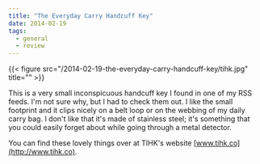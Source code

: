 ```yaml
---
title: "The Everyday Carry Handcuff Key"
date: 2014-02-19
tags:
  - general
  - review
---
```


{{< figure src="/2014-02-19-the-everyday-carry-handcuff-key/tihk.jpg" title="" >}}<br>

This is a very small inconspicuous handcuff key I found in one of my RSS feeds.  I'm not sure why, but I had to check them out.  I like the small footprint and it clips nicely on a belt loop or on the webbing of my daily carry bag.  I don't like that it's made of stainless steel; it's something that you could easily forget about while going through a metal detector.

<!--more-->

You can find these lovely things over at TIHK's website [www.tihk.co](http://www.tihk.co).



